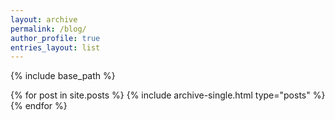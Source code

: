 ```yaml
---
layout: archive
permalink: /blog/
author_profile: true
entries_layout: list
---
```


{% include base_path %}

{% for post in site.posts %}
  {% include archive-single.html type="posts" %}
{% endfor %}
